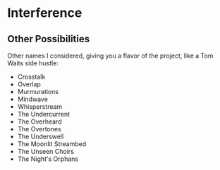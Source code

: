# Interference




## Other Possibilities

Other names I considered, giving you a flavor of the project, like a Tom Waits side hustle:

- Crosstalk
- Overlap
- Murmurations
- Mindwave
- Whisperstream
- The Undercurrent
- The Overheard
- The Overtones
- The Underswell
- The Moonlit Streambed
- The Unseen Choirs
- The Night's Orphans